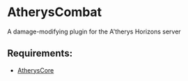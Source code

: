 # AtherysCombat
A damage-modifying plugin for the A'therys Horizons server

## Requirements:

* [AtherysCore](https://github.com/Atherys-Horizons/AtherysCore)
